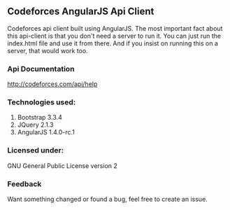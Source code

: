 ## Codeforces AngularJS Api Client

Codeforces api client built using AngularJS. The most important fact about this api-client is that you don't need a server to run it. You can just run the index.html file and use it from there. And if you insist on running this on a server, that would work too.

### Api Documentation
http://codeforces.com/api/help

### Technologies used:
1. Bootstrap 3.3.4
2. JQuery 2.1.3
3. AngularJS 1.4.0-rc.1

### Licensed under:
GNU General Public License version 2

### Feedback
Want something changed or found a bug, feel free to create an issue.
